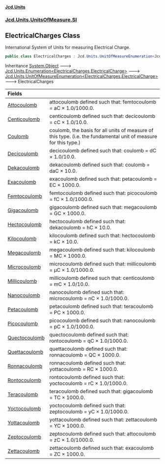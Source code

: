 #### [Jcd.Units](index 'index')
### [Jcd.Units.UnitsOfMeasure.SI](Jcd.Units.UnitsOfMeasure.SI 'Jcd.Units.UnitsOfMeasure.SI')

## ElectricalCharges Class

International System of Units for measuring Electrical Charge.

```csharp
public class ElectricalCharges : Jcd.Units.UnitOfMeasureEnumeration<Jcd.Units.UnitsOfMeasure.SI.ElectricalCharges, Jcd.Units.UnitTypes.ElectricalCharge>
```

Inheritance [System.Object](https://docs.microsoft.com/en-us/dotnet/api/System.Object 'System.Object') &#129106; [Jcd.Units.Enumeration&lt;](Enumeration_TEnumeration,T_ 'Jcd.Units.Enumeration<TEnumeration,T>')[ElectricalCharges](ElectricalCharges 'Jcd.Units.UnitsOfMeasure.SI.ElectricalCharges')[,](Enumeration_TEnumeration,T_ 'Jcd.Units.Enumeration<TEnumeration,T>')[ElectricalCharge](ElectricalCharge 'Jcd.Units.UnitTypes.ElectricalCharge')[&gt;](Enumeration_TEnumeration,T_ 'Jcd.Units.Enumeration<TEnumeration,T>') &#129106; [Jcd.Units.UnitOfMeasureEnumeration&lt;](UnitOfMeasureEnumeration_TEnumeration,T_ 'Jcd.Units.UnitOfMeasureEnumeration<TEnumeration,T>')[ElectricalCharges](ElectricalCharges 'Jcd.Units.UnitsOfMeasure.SI.ElectricalCharges')[,](UnitOfMeasureEnumeration_TEnumeration,T_ 'Jcd.Units.UnitOfMeasureEnumeration<TEnumeration,T>')[ElectricalCharge](ElectricalCharge 'Jcd.Units.UnitTypes.ElectricalCharge')[&gt;](UnitOfMeasureEnumeration_TEnumeration,T_ 'Jcd.Units.UnitOfMeasureEnumeration<TEnumeration,T>') &#129106; ElectricalCharges

| Fields | |
| :--- | :--- |
| [Attocoulomb](ElectricalCharges.Attocoulomb 'Jcd.Units.UnitsOfMeasure.SI.ElectricalCharges.Attocoulomb') | attocoulomb defined such that: femtocoulomb = aC × 1.0/1000.0. |
| [Centicoulomb](ElectricalCharges.Centicoulomb 'Jcd.Units.UnitsOfMeasure.SI.ElectricalCharges.Centicoulomb') | centicoulomb defined such that: decicoulomb = cC × 1.0/10.0. |
| [Coulomb](ElectricalCharges.Coulomb 'Jcd.Units.UnitsOfMeasure.SI.ElectricalCharges.Coulomb') | coulomb, the basis for all units of measure of this type. (i.e. the fundamental unit of measure for this type.) |
| [Decicoulomb](ElectricalCharges.Decicoulomb 'Jcd.Units.UnitsOfMeasure.SI.ElectricalCharges.Decicoulomb') | decicoulomb defined such that: coulomb = dC × 1.0/10.0. |
| [Dekacoulomb](ElectricalCharges.Dekacoulomb 'Jcd.Units.UnitsOfMeasure.SI.ElectricalCharges.Dekacoulomb') | dekacoulomb defined such that: coulomb = daC × 10.0. |
| [Exacoulomb](ElectricalCharges.Exacoulomb 'Jcd.Units.UnitsOfMeasure.SI.ElectricalCharges.Exacoulomb') | exacoulomb defined such that: petacoulomb = EC × 1000.0. |
| [Femtocoulomb](ElectricalCharges.Femtocoulomb 'Jcd.Units.UnitsOfMeasure.SI.ElectricalCharges.Femtocoulomb') | femtocoulomb defined such that: picocoulomb = fC × 1.0/1000.0. |
| [Gigacoulomb](ElectricalCharges.Gigacoulomb 'Jcd.Units.UnitsOfMeasure.SI.ElectricalCharges.Gigacoulomb') | gigacoulomb defined such that: megacoulomb = GC × 1000.0. |
| [Hectocoulomb](ElectricalCharges.Hectocoulomb 'Jcd.Units.UnitsOfMeasure.SI.ElectricalCharges.Hectocoulomb') | hectocoulomb defined such that: dekacoulomb = hC × 10.0. |
| [Kilocoulomb](ElectricalCharges.Kilocoulomb 'Jcd.Units.UnitsOfMeasure.SI.ElectricalCharges.Kilocoulomb') | kilocoulomb defined such that: hectocoulomb = kC × 10.0. |
| [Megacoulomb](ElectricalCharges.Megacoulomb 'Jcd.Units.UnitsOfMeasure.SI.ElectricalCharges.Megacoulomb') | megacoulomb defined such that: kilocoulomb = MC × 1000.0. |
| [Microcoulomb](ElectricalCharges.Microcoulomb 'Jcd.Units.UnitsOfMeasure.SI.ElectricalCharges.Microcoulomb') | microcoulomb defined such that: millicoulomb = μC × 1.0/1000.0. |
| [Millicoulomb](ElectricalCharges.Millicoulomb 'Jcd.Units.UnitsOfMeasure.SI.ElectricalCharges.Millicoulomb') | millicoulomb defined such that: centicoulomb = mC × 1.0/10.0. |
| [Nanocoulomb](ElectricalCharges.Nanocoulomb 'Jcd.Units.UnitsOfMeasure.SI.ElectricalCharges.Nanocoulomb') | nanocoulomb defined such that: microcoulomb = nC × 1.0/1000.0. |
| [Petacoulomb](ElectricalCharges.Petacoulomb 'Jcd.Units.UnitsOfMeasure.SI.ElectricalCharges.Petacoulomb') | petacoulomb defined such that: teracoulomb = PC × 1000.0. |
| [Picocoulomb](ElectricalCharges.Picocoulomb 'Jcd.Units.UnitsOfMeasure.SI.ElectricalCharges.Picocoulomb') | picocoulomb defined such that: nanocoulomb = pC × 1.0/1000.0. |
| [Quectocoulomb](ElectricalCharges.Quectocoulomb 'Jcd.Units.UnitsOfMeasure.SI.ElectricalCharges.Quectocoulomb') | quectocoulomb defined such that: rontocoulomb = qC × 1.0/1000.0. |
| [Quettacoulomb](ElectricalCharges.Quettacoulomb 'Jcd.Units.UnitsOfMeasure.SI.ElectricalCharges.Quettacoulomb') | quettacoulomb defined such that: ronnacoulomb = QC × 1000.0. |
| [Ronnacoulomb](ElectricalCharges.Ronnacoulomb 'Jcd.Units.UnitsOfMeasure.SI.ElectricalCharges.Ronnacoulomb') | ronnacoulomb defined such that: yottacoulomb = RC × 1000.0. |
| [Rontocoulomb](ElectricalCharges.Rontocoulomb 'Jcd.Units.UnitsOfMeasure.SI.ElectricalCharges.Rontocoulomb') | rontocoulomb defined such that: yoctocoulomb = rC × 1.0/1000.0. |
| [Teracoulomb](ElectricalCharges.Teracoulomb 'Jcd.Units.UnitsOfMeasure.SI.ElectricalCharges.Teracoulomb') | teracoulomb defined such that: gigacoulomb = TC × 1000.0. |
| [Yoctocoulomb](ElectricalCharges.Yoctocoulomb 'Jcd.Units.UnitsOfMeasure.SI.ElectricalCharges.Yoctocoulomb') | yoctocoulomb defined such that: zeptocoulomb = yC × 1.0/1000.0. |
| [Yottacoulomb](ElectricalCharges.Yottacoulomb 'Jcd.Units.UnitsOfMeasure.SI.ElectricalCharges.Yottacoulomb') | yottacoulomb defined such that: zettacoulomb = YC × 1000.0. |
| [Zeptocoulomb](ElectricalCharges.Zeptocoulomb 'Jcd.Units.UnitsOfMeasure.SI.ElectricalCharges.Zeptocoulomb') | zeptocoulomb defined such that: attocoulomb = zC × 1.0/1000.0. |
| [Zettacoulomb](ElectricalCharges.Zettacoulomb 'Jcd.Units.UnitsOfMeasure.SI.ElectricalCharges.Zettacoulomb') | zettacoulomb defined such that: exacoulomb = ZC × 1000.0. |
